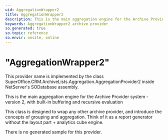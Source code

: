 ```yaml
---
uid: AggregationWrapper2
title: AggregationWrapper2
description: This is the main aggregation engine for the Archive Provider system - version 2,
keywords: AggregationWrapper2 archive provider
so.generated: true
so.topic: reference
so.envir: onsite, online
---
```


# "AggregationWrapper2"

This provider name is implemented by the class <see cref="T:SuperOffice.CRM.ArchiveLists.Aggregation.AggregationProvider2">SuperOffice.CRM.ArchiveLists.Aggregation.AggregationProvider2</see> inside NetServer's SODatabase assembly.

This is the main aggregation engine for the Archive Provider system - version 2,
with built-in buffering and recursive evaluation

This class is designed to wrap any other archive provider, and introduce
the concepts of grouping and aggregation. Think of it as a report generator
without the layout part + analytics cube engine.

There is no generated sample for this provider.
